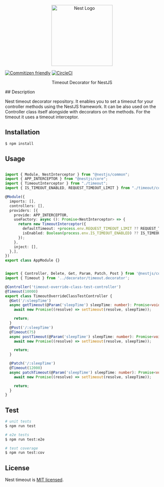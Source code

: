 <p align="center">
  <a href="http://nestjs.com/" target="blank"><img src="https://nestjs.com/img/logo-small.svg" width="200" alt="Nest Logo" /></a>
</p>

[![Commitizen friendly](https://img.shields.io/badge/commitizen-friendly-brightgreen.svg)](http://commitizen.github.io/cz-cli/)
[![CircleCI](https://circleci.com/gh/Fuse-Autotech/nest-timeout.svg?branch=main?style=svg&circle-token=94c693abc89341393d317ca92a78e8da4f7ca104)](https://app.circleci.com/pipelines/github/Fuse-Autotech/nest-timeout)

  <p align="center">Timeout Decorator for NestJS</p>
## Description

Nest timeout decorator repository. It enables you to set a timeout for your controller methods using the NestJS
framework. It can be also used on the Controller class itself alongside with decorators on the methods. For
the timeout it uses a timeout interceptor.

## Installation

```bash
$ npm install
```

## Usage

```typescript

import { Module, NestInterceptor } from "@nestjs/common";
import { APP_INTERCEPTOR } from "@nestjs/core";
import { TimeoutInterceptor } from "./timeout";
import { IS_TIMEOUT_ENABLED, REQUEST_TIMEOUT_LIMIT } from "./timeout/constants";

@Module({
  imports: [],
  controllers: [],
  providers: [{
    provide: APP_INTERCEPTOR,
    useFactory: async (): Promise<NestInterceptor> => {
      return new TimeoutInterceptor({
        defaultTimeout: +process.env.REQUEST_TIMEOUT_LIMIT ?? REQUEST_TIMEOUT_LIMIT,
        isEnabled: Boolean(process.env.IS_TIMEOUT_ENABLED) ?? IS_TIMEOUT_ENABLED,
      });
    },
    inject: [],
  },],
})
export class AppModule {}

```

```typescript

import { Controller, Delete, Get, Param, Patch, Post } from '@nestjs/common';
import { Timeout } from '../decorator/timeout.decorator';

@Controller('timeout-override-class-test-controller')
@Timeout(10000)
export class TimeoutOverrideClassTestController {
  @Get('/:sleepTime')
  async getTimeout(@Param('sleepTime') sleepTime: number): Promise<void> {
    await new Promise((resolve) => setTimeout(resolve, sleepTime));

    return;
  }
  @Post('/:sleepTime')
  @Timeout(75)
  async postTimeout(@Param('sleepTime') sleepTime: number): Promise<void> {
    await new Promise((resolve) => setTimeout(resolve, sleepTime));

    return;
  }

  @Patch('/:sleepTime')
  @Timeout(12000)
  async patchTimeout(@Param('sleepTime') sleepTime: number): Promise<void> {
    await new Promise((resolve) => setTimeout(resolve, sleepTime));

    return;
  }
}
```

## Test

```bash
# unit tests
$ npm run test

# e2e tests
$ npm run test:e2e

# test coverage
$ npm run test:cov
```

## License

Nest timeout is [MIT licensed](LICENSE).
